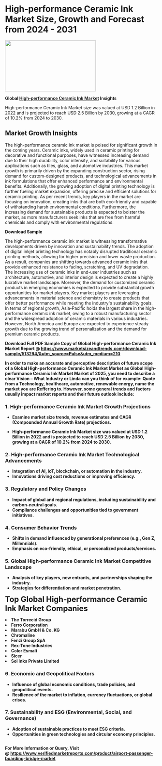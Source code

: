 <H1>High-performance Ceramic Ink Market Size, Growth and Forecast from 2024 - 2031</H1><img class="aligncenter size-medium wp-image-584254" src="https://thirdeyenews.in/wp-content/uploads/2024/09/Global-Market-Research-300x168.jpeg" alt="" width="300" height="168" /><p><strong>Global&nbsp;<a href="https://www.marketsizeandtrends.com/download-sample/513294/&amp;utm_source=Pulse&amp;utm_medium=210">High-performance Ceramic Ink Market</a> Insights</strong></p><p>High-performance Ceramic Ink Market size was valued at USD 1.2 Billion in 2022 and is projected to reach USD 2.5 Billion by 2030, growing at a CAGR of 10.2% from 2024 to 2030.</p><p><h2>Market Growth Insights</h2> <p>The high-performance ceramic ink market is poised for significant growth in the coming years. Ceramic inks, widely used in ceramic printing for decorative and functional purposes, have witnessed increasing demand due to their high durability, color intensity, and suitability for various applications such as tiles, glass, and automotive industries. This market growth is primarily driven by the expanding construction sector, rising demand for custom-designed products, and technological advancements in ink formulations that offer enhanced performance and environmental benefits. Additionally, the growing adoption of digital printing technology is further fueling market expansion, offering precise and efficient solutions for ceramic printing. As per recent trends, key players in the market are focusing on innovation, creating inks that are both eco-friendly and capable of withstanding harsh environmental conditions. Furthermore, the increasing demand for sustainable products is expected to bolster the market, as more manufacturers seek inks that are free from harmful chemicals and comply with environmental regulations.</p> <p><strong>Download Sample</strong></p> <p>The high-performance ceramic ink market is witnessing transformative developments driven by innovation and sustainability trends. The adoption of digital inkjet printing technology has notably disrupted traditional ceramic printing methods, allowing for higher precision and lower waste production. As a result, companies are shifting towards advanced ceramic inks that provide enhanced resistance to fading, scratching, and UV degradation. The increasing use of ceramic inks in end-user industries such as architecture, automotive, and interior design is expected to create a highly lucrative market landscape. Moreover, the demand for customized ceramic products in emerging economies is expected to provide substantial growth opportunities for market players. Key market players are leveraging advancements in material science and chemistry to create products that offer better performance while meeting the industry's sustainability goals. In terms of regional growth, Asia-Pacific holds the largest share in the high-performance ceramic ink market, owing to a robust manufacturing sector and the widespread adoption of ceramic materials in various industries. However, North America and Europe are expected to experience steady growth due to the growing trend of personalization and the demand for premium ceramic products. </p> <p><strong></p><p><span class=""><strong>Download Full PDF Sample Copy of Global High-performance Ceramic Ink Market Report</strong> @ <a href="https://www.marketsizeandtrends.com/download-sample/513294/&amp;utm_source=Pulse&amp;utm_medium=210" target="_blank">https://www.marketsizeandtrends.com/download-sample/513294/&amp;utm_source=Pulse&amp;utm_medium=210</a></span></p><p>In order to make an accurate and perceptive description of future scope of a Global&nbsp;High-performance Ceramic Ink Market Market as Global&nbsp;High-performance Ceramic Ink Market Market of 2025, you need to describe a clear Vision &ndash; What Industry or Linda can you think of for example: Quote from a Technology, healthcare, automotive, renewable energy, name the market you are Reffering to. However, some general trends and factors usually impact market reports and their future outlook include:</p><h3>1.&nbsp;<strong>High-performance Ceramic Ink Market Growth Projections</strong></h3><ul><li>Examine market size trends, revenue estimates and CAGR (Compounded Annual Growth Rate) projections.</li><li><p>High-performance Ceramic Ink Market size was valued at USD 1.2 Billion in 2022 and is projected to reach USD 2.5 Billion by 2030, growing at a CAGR of 10.2% from 2024 to 2030.</p></li></ul><h3>2.&nbsp;<strong>High-performance Ceramic Ink Market Technological Advancements</strong></h3><ul><li>Integration of AI, IoT, blockchain, or automation in the industry.</li><li>Innovations driving cost reductions or improving efficiency.</li></ul><h3>3.&nbsp;<strong>Regulatory and Policy Changes</strong></h3><ul><li>Impact of global and regional regulations, including sustainability and carbon-neutral goals.</li><li>Compliance challenges and opportunities tied to government initiatives.</li></ul><h3>4.&nbsp;<strong>Consumer Behavior Trends</strong></h3><ul><li>Shifts in demand influenced by generational preferences (e.g., Gen Z, Millennials).</li><li>Emphasis on eco-friendly, ethical, or personalized products/services.</li></ul><h3>5.&nbsp;<strong>Global High-performance Ceramic Ink Market Competitive Landscape</strong></h3><ul><li>Analysis of key players, new entrants, and partnerships shaping the industry.</li><li>Strategies for differentiation and market penetration.</li></ul><p data-pm-slice="1 1 []"><span style="color: inherit; font-family: inherit; font-size: 25px;">Top Global High-performance Ceramic Ink Market Companies</span></p><div class="" data-test-id=""><p><li>The Torrecid Group</li><li> Ferro Corporation</li><li> Marabu GmbH & Co. KG</li><li> Chromaline</li><li> Fenzi Group SpA</li><li> Rex-Tone Industries</li><li> Color Esmalt</li><li> Sicer</li><li> Sol Inks Private Limited</li></p></div><h3>6.&nbsp;<strong>Economic and Geopolitical Factors</strong></h3><ul><li>Influence of global economic conditions, trade policies, and geopolitical events.</li><li>Resilience of the market to inflation, currency fluctuations, or global crises.</li></ul><h3>7.&nbsp;<strong>Sustainability and ESG (Environmental, Social, and Governance)</strong></h3><ul><li>Adoption of sustainable practices to meet ESG criteria.</li><li>Opportunities in green technologies and circular economy principles.</li></ul><h2><strong style="font-size: 14px;">For More Information or Query, Visit @&nbsp;</strong><a style="background-color: #ffffff; font-size: 14px;" href="https://www.marketsizeandtrends.com/report/high-performance-ceramic-ink-market/" target="_blank">https://www.verifiedmarketreports.com/product/airport-passenger-boarding-bridge-market</a></h2>
